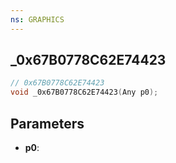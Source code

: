 ```yaml
---
ns: GRAPHICS
---
```

## _0x67B0778C62E74423

```c
// 0x67B0778C62E74423
void _0x67B0778C62E74423(Any p0);
```

## Parameters
* **p0**:
